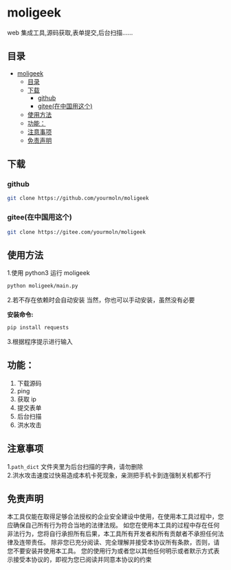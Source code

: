 # moligeek

web 集成工具,源码获取,表单提交,后台扫描......

## 目录

- [moligeek](#moligeek)
  - [目录](#目录)
  - [下载](#下载)
    - [github](#github)
    - [gitee(在中国用这个)](#gitee在中国用这个)
  - [使用方法](#使用方法)
  - [功能：](#功能)
  - [注意事项](#注意事项)
  - [免责声明](#免责声明)

## 下载

### github

```sh
git clone https://github.com/yourmoln/moligeek
```

### gitee(在中国用这个)

```sh
git clone https://gitee.com/yourmoln/moligeek
```

## 使用方法

1.使用 python3 运行 moligeek

```sh
python moligeek/main.py
```

2.若不存在依赖时会自动安装
当然，你也可以手动安装，虽然没有必要

**安装命令:**

```sh
pip install requests
```

3.根据程序提示进行输入

## 功能：

1. 下载源码  
2. ping  
3. 获取 ip  
4. 提交表单  
5. 后台扫描  
6. 洪水攻击

## 注意事项

1.`path_dict` 文件夹里为后台扫描的字典，请勿删除  
2.洪水攻击速度过快易造成本机卡死现象，亲测把手机卡到连强制关机都不行

## 免责声明

本工具仅能在取得足够合法授权的企业安全建设中使用，在使用本工具过程中，您应确保自己所有行为符合当地的法律法规。 如您在使用本工具的过程中存在任何非法行为，您将自行承担所有后果，本工具所有开发者和所有贡献者不承担任何法律及连带责任。 除非您已充分阅读、完全理解并接受本协议所有条款，否则，请您不要安装并使用本工具。 您的使用行为或者您以其他任何明示或者默示方式表示接受本协议的，即视为您已阅读并同意本协议的约束

